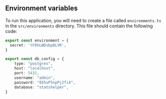 ## Environment variables

To run this application, you will need to create a file called `environments.ts` in the `src/environments` directory. This file should contain the following code:

```typescript
export const environment = {
  secret: 'tF8hLWDubp8LVR',
}

export const db_config = {
    type: "postgres",
    host: "localhost",
    port: 5432,
    username: "admin",
    password: "85hvP5npPj2fi4",
    database: "statshelper",
}
```
